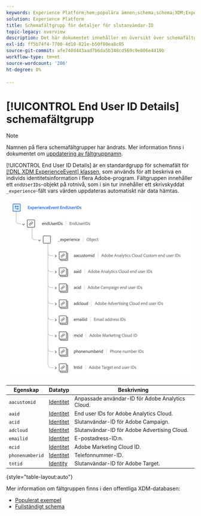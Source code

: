 ```yaml
---
keywords: Experience Platform;hem;populära ämnen;schema;schema;XDM;ExperienceEvent;fields;schemas;Schema design;field group;field group;enduserids;end user;ids;
solution: Experience Platform
title: Schemafältgrupp för detaljer för slutanvändar-ID
topic-legacy: overview
description: Det här dokumentet innehåller en översikt över schemafältgruppen för information om slutanvändar-ID.
exl-id: ff5b74f4-7700-4d10-821e-b50f80ea8c05
source-git-commit: afe748d443aad7b6da5b348cd569c9e806e4419b
workflow-type: tm+mt
source-wordcount: '206'
ht-degree: 0%

---
```



# [!UICONTROL End User ID Details] schemafältgrupp

>[!NOTE]
>
>Namnen på flera schemafältgrupper har ändrats. Mer information finns i dokumentet om [uppdatering av fältgruppnamn](../name-updates.md).

[!UICONTROL End User ID Details] är en standardgrupp för schemafält för  [[!DNL XDM ExperienceEvent] klassen](../../classes/experienceevent.md), som används för att beskriva en individs identitetsinformation i flera Adobe-program. Fältgruppen innehåller ett `endUserIDs`-objekt på rotnivå, som i sin tur innehåller ett skrivskyddat `_experience`-fält vars värden uppdateras automatiskt när data hämtas.

<img src="../../images/field-groups/enduserids.png" width="700" /><br />

| Egenskap | Datatyp | Beskrivning |
| --- | --- | --- |
| `aacustomid` | [Identitet](../../data-types/identity.md) | Anpassade användar-ID för Adobe Analytics Cloud. |
| `aaid` | [Identitet](../../data-types/identity.md) | End user IDs for Adobe Analytics Cloud. |
| `acid` | [Identitet](../../data-types/identity.md) | Slutanvändar-ID för Adobe Campaign. |
| `adcloud` | [Identitet](../../data-types/identity.md) | Slutanvändar-ID för Adobe Advertising Cloud. |
| `emailid` | [Identitet](../../data-types/identity.md) | E-postadress-ID:n. |
| `mcid` | [Identitet](../../data-types/identity.md) | Adobe Marketing Cloud ID. |
| `phonenumberid` | [Identitet](../../data-types/identity.md) | Telefonnummer-ID. |
| `tntid` | [Identity](../../data-types/identity.md) | Slutanvändar-ID för Adobe Target. |

{style=&quot;table-layout:auto&quot;}

Mer information om fältgruppen finns i den offentliga XDM-databasen:

* [Populerat exempel](https://github.com/adobe/xdm/blob/master/components/fieldgroups/experience-event/experienceevent-enduserids.example.1.json)
* [Fullständigt schema](https://github.com/adobe/xdm/blob/master/components/fieldgroups/experience-event/experienceevent-enduserids.schema.json)

